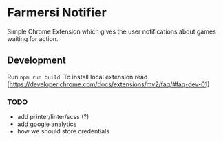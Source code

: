 # Farmersi Notifier

Simple Chrome Extension which gives the user notifications about games waiting for action.

## Development

Run `npm run build`. To install local extension read [https://developer.chrome.com/docs/extensions/mv2/faq/#faq-dev-01]

### TODO

- add printer/linter/scss (?)
- add google analytics
- how we should store credentials
